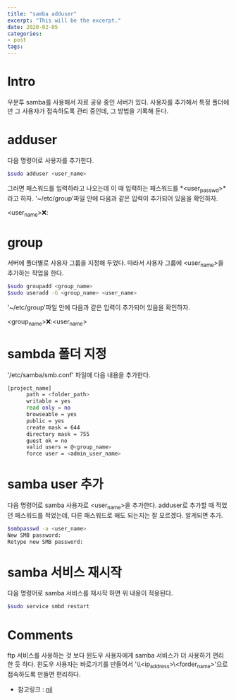 ```yaml
---
title: "samba adduser"
excerpt: "This will be the excerpt."
date: 2020-02-05
categories: 
- post
tags: 
---
```



# Intro

우분투 samba를 사용해서 자료 공유 중인 서버가 있다.
사용자를 추가해서 특정 폴더에만 그 사용자가 접속하도록 관리 중인데,
그 방법을 기록해 둔다.


# adduser

다음 명령어로 사용자를 추가한다.

```bash
$sudo adduser <user_name>
```

그러면 패스워드를 입력하라고 나오는데 이 때 입력하는 패스워드를 \*<user<sub>passwd</sub>>\*라고 하자.
'~/etc/group'파일 안에 다음과 같은 입력이 추가되어 있음을 확인하자.

<user<sub>name</sub>>:x:<number>:


# group

서버에 폴더별로 사용자 그룹을 지정해 두었다.
따라서 사용자 그룹에 <user<sub>name</sub>>을 추가하는 작업을 한다.

```bash
$sudo groupadd <group_name>
$sudo useradd -G <group_name> <user_name>
```

'~/etc/group'파일 안에 다음과 같은 입력이 추가되어 있음을 확인하자.

<group<sub>name</sub>>:x:<number>:<user<sub>name</sub>>


# sambda 폴더 지정

'/etc/samba/smb.conf' 파일에 다음 내용을 추가한다.

```bash
[project_name]
      path = <folder_path>
      writable = yes
      read only = no
      browseable = yes
      public = yes
      create mask = 644
      directory mask = 755
      guest ok = no
      valid users = @<group_name>
      force user = <admin_user_name>
```


# samba user 추가

다음 명령어로 samba 사용자로 <user<sub>name</sub>>을 추가한다. 
adduser로 추가할 때 적었던 패스워드를 적었는데, 다른 패스워드로 해도 되는지는 잘 모르겠다.
알게되면 추가.

```bash
$smbpasswd -a <user_name>
New SMB password:
Retype new SMB password:
```


# samba 서비스 재시작

다음 명령어로 samba 서비스를 재시작 하면 위 내용이 적용된다. 

```bash
$sudo service smbd restart
```


# Comments

ftp 서비스를 사용하는 것 보다 윈도우 사용자에게 samba 서비스가 더 사용하기 편리한 듯 하다.
윈도우 사용자는 바로가기를 만들어서 '\\\\<ip<sub>address</sub>>\\<forder<sub>name</sub>>'으로 접속하도록 만들면 편리하다.

-   참고링크 : [nil](https://citylock.tistory.com/547)


<!----- Footnotes ----->


